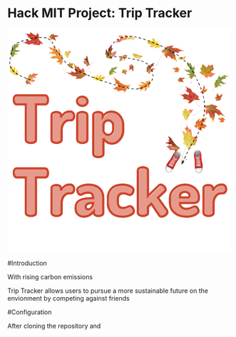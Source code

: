 # Hack MIT Project: Trip Tracker

![Trip Tracker](https://github.com/martinzha28/Hack-MIT/blob/main/frontend/public/logo.png)

#Introduction

With rising carbon emissions 

Trip Tracker allows users to pursue a more sustainable future on the envionment by competing against friends 

#Configuration

After cloning the repository and 